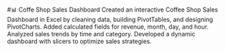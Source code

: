 #📊 Coffe Shop Sales Dashboard
Created an interactive Coffee Shop Sales Dashboard in Excel by cleaning data, building PivotTables, and designing PivotCharts. Added calculated fields for revenue, month, day, and hour. Analyzed sales trends by time and category. Developed a dynamic dashboard with slicers to optimize sales strategies.
